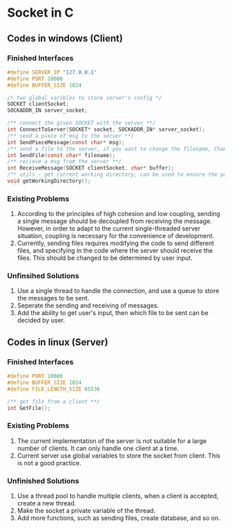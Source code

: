 # Socket in C
## Codes in windows (Client)
### Finished Interfaces
```c
#define SERVER_IP "127.0.0.1"
#define PORT 10086
#define BUFFER_SIZE 1024

/* two global varibles to store server's config */
SOCKET clientSocket;
SOCKADDR_IN server_socket;

/** connect the given SOCKET with the server **/
int ConnectToServer(SOCKET* socket, SOCKADDR_IN* server_socket);
/** send a piece of msg to the server **/
int SendPieceMessage(const char* msg);
/** send a file to the server, if you want to change the filename, Change Code! **/
int SendFile(const char* filename);
/** recieve a msg from the server **/
int ReceiveMessage(SOCKET clientSocket, char* buffer);
/** utils - get current working directory, can be used to ensure the para in func "sendFile" is feasible **/
void getWorkingDirectory();
```

### Existing Problems
1. According to the principles of high cohesion and low coupling, sending a single message should be decoupled from receiving the message. However, in order to adapt to the current single-threaded server situation, coupling is necessary for the convenience of development.
2. Currently, sending files requires modifying the code to send different files, and specifying in the code where the server should receive the files. This should be changed to be determined by user input.

### Unfinsihed Solutions
1. Use a single thread to handle the connection, and use a queue to store the messages to be sent.
2. Seperate the sending and receiving of messages.
3. Add the ability to get user's input, then which file to be sent can be decided by user.

## Codes in linux (Server)
### Finished Interfaces
```c
#define PORT 10086
#define BUFFER_SIZE 1024
#define FILE_LENGTH_SIZE 65536

/** get file from a client **/
int GetFile();
```

### Existing Problems
1. The current implementation of the server is not suitable for a large number of clients. It can only handle one client at a time.
2. Current server use global variables to store the socket from client. This is not a good practice.

### Unfinished Solutions
1. Use a thread pool to handle multiple clients, when a client is accepted, create a new thread.
2. Make the socket a private variable of the thread.
3. Add more functions, such as sending files, create database, and so on.